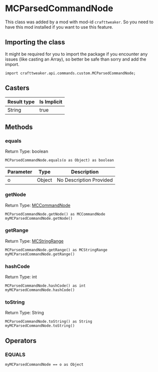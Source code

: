 # MCParsedCommandNode

This class was added by a mod with mod-id `crafttweaker`. So you need to have this mod installed if you want to use this feature.

## Importing the class

It might be required for you to import the package if you encounter any issues (like casting an Array), so better be safe than sorry and add the import.
```zenscript
import crafttweaker.api.commands.custom.MCParsedCommandNode;
```


## Casters

| Result type | Is Implicit |
|-------------|-------------|
| String | true |

## Methods

### equals

Return Type: boolean

```zenscript
MCParsedCommandNode.equals(o as Object) as boolean
```
| Parameter | Type | Description |
|-----------|------|-------------|
| o | Object | No Description Provided |
### getNode

Return Type: [MCCommandNode](/vanilla/api/commands/custom/MCCommandNode)

```zenscript
MCParsedCommandNode.getNode() as MCCommandNode
myMCParsedCommandNode.getNode()
```
### getRange

Return Type: [MCStringRange](/vanilla/api/commands/custom/MCStringRange)

```zenscript
MCParsedCommandNode.getRange() as MCStringRange
myMCParsedCommandNode.getRange()
```
### hashCode

Return Type: int

```zenscript
MCParsedCommandNode.hashCode() as int
myMCParsedCommandNode.hashCode()
```
### toString

Return Type: String

```zenscript
MCParsedCommandNode.toString() as String
myMCParsedCommandNode.toString()
```

## Operators

### EQUALS

```zenscript
myMCParsedCommandNode == o as Object
```



